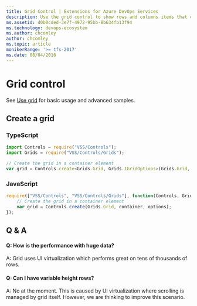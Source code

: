```yaml
---
title: Grid Control | Extensions for Azure DevOps Services
description: Use the grid control to show rows and columns items that can be sorted, resized and moved in your app for Azure DevOps Services.
ms.assetid: d0b0cded-3e7f-4972-95bb-8b634fb13f94
ms.technology: devops-ecosystem
ms.author: chcomley
author: chcomley
ms.topic: article
monikerRange: '>= tfs-2017'
ms.date: 08/04/2016
---
```


# Grid control

See [Use grid](../../../develop/ui-controls/grido.md) for basic usage and advanced samples.

## Create a grid

### TypeScript
``` javascript
import Controls = require("VSS/Controls");
import Grids = require("VSS/Controls/Grids");

// Create the grid in a container element
var grid = Controls.create<Grids.Grid, Grids.IGridOptions>(Grids.Grid, container, options);
```

### JavaScript
``` javascript
require(["VSS/Controls", "VSS/Controls/Grids"], function(Controls, Grids) {
    // Create the grid in a container element
    var grid = Controls.create(Grids.Grid, container, options);
});
```

## Q & A

<!-- BEGINSECTION class="m-qanda" -->

#### Q: How is the performance with huge data?

A: Grid uses UI virtualization which performs great on tens of thousands of rows. 

#### Q: Can I have variable height rows?

A: No at the moment. This is caused by UI virtualization where scrolling is managed by grid itself. However, we are thinking to improve this scenario.

<!-- ENDSECTION -->